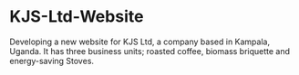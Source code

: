 # KJS-Ltd-Website
Developing a new website for KJS Ltd, a company based in Kampala, Uganda. It has three business units; roasted coffee, biomass briquette and energy-saving Stoves. 
